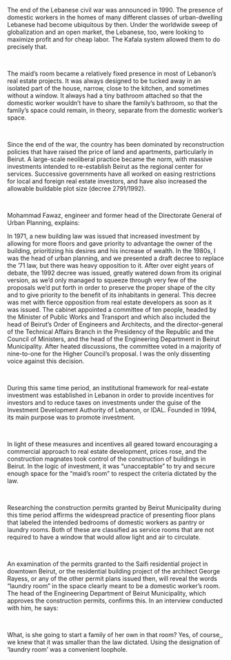 The end of the Lebanese civil war was announced in 1990. The presence of domestic workers in the homes of many different classes of urban-dwelling Lebanese had become ubiquitous by then. Under the worldwide sweep of globalization and an open market, the Lebanese, too, were looking to maximize profit and for cheap labor. The Kafala system allowed them to do precisely that.

<br>

The maid’s room became a relatively fixed presence in most of Lebanon’s real estate projects. It was always designed to be tucked away in an isolated part of the house, narrow, close to the kitchen, and sometimes without a window. It always had a tiny bathroom attached so that the domestic worker wouldn’t have to share the family’s bathroom, so that the family’s space could remain, in theory, separate from the domestic worker’s space.

<br>

Since the end of the war, the country has been dominated by reconstruction policies that have raised the price of land and apartments, particularly in Beirut. A large-scale neoliberal practice became the norm, with massive investments intended to re-establish Beirut as the regional center for services. Successive governments have all worked on easing restrictions for local and foreign real estate investors, and have also increased the allowable buildable plot size (decree 2791/1992).

<br>

Mohammad Fawaz, engineer and former head of the Directorate General of Urban Planning, explains:

<p class="flex mt-5 mr-5 sm:mr-20">
In 1971, a new building law was issued that increased investment by allowing for more floors and gave priority to advantage the owner of the building, prioritizing his desires and his increase of wealth. In the 1980s, I was the head of urban planning, and we presented a draft decree to replace the ’71 law, but there was heavy opposition to it. After over eight years of debate, the 1992 decree was issued, greatly watered down from its original version, as we’d only managed to squeeze through very few of the proposals we’d put forth in order to preserve the proper shape of the city and to give priority to the benefit of its inhabitants in general. This decree was met with fierce opposition from real estate developers as soon as it was issued. The cabinet appointed a committee of ten people, headed by the Minister of Public Works and Transport and which also included the head of Beirut’s Order of Engineers and Architects, and the director-general of the Technical Affairs Branch in the Presidency of the Republic and the Council of Ministers, and the head of the Engineering Department in Beirut Municipality. After heated discussions, the committee voted in a majority of nine-to-one for the Higher Council’s proposal. I was the only dissenting voice against this decision.
</p>

<br>

During this same time period, an institutional framework for real-estate investment was established in Lebanon in order to provide incentives for investors and to reduce taxes on investments under the guise of the Investment Development Authority of Lebanon, or IDAL. Founded in 1994, its main purpose was to promote investment.

<br>

In light of these measures and incentives all geared toward encouraging a commercial approach to real estate development, prices rose, and the construction magnates took control of the construction of buildings in Beirut. In the logic of investment, it was “unacceptable” to try and secure enough space for the “maid’s room” to respect the criteria dictated by the law.

<br>

Researching the construction permits granted by Beirut Municipality during this time period affirms the widespread practice of presenting floor plans that labeled the intended bedrooms of domestic workers as pantry or laundry rooms. Both of these are classified as service rooms that are not required to have a window that would allow light and air to circulate.

<br>

An examination of the permits granted to the Saifi residential project in downtown Beirut, or the residential building project of the architect George Rayess, or any of the other permit plans issued then, will reveal the words “laundry room” in the space clearly meant to be a domestic worker’s room. The head of the Engineering Department of Beirut Municipality, which approves the construction permits, confirms this. In an interview conducted with him, he says:

<br>

What, is she going to start a family of her own in that room? Yes, of course,, we knew that it was smaller than the law dictated. Using the designation of ‘laundry room’ was a convenient loophole.
